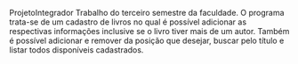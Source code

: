 ProjetoIntegrador
Trabalho do terceiro semestre da faculdade. O programa trata-se de um cadastro de livros no qual é possível adicionar as respectivas informações inclusive
se o livro tiver mais de um autor. Também é possível adicionar e remover da posição que desejar, buscar pelo título e listar todos disponíveis cadastrados.
